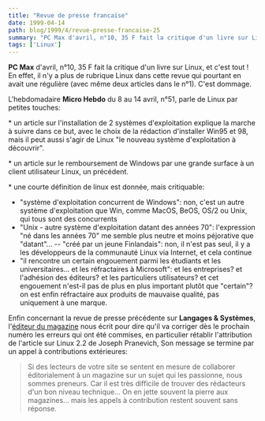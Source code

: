 ```yaml
---
title: "Revue de presse francaise"
date: 1999-04-14
path: blog/1999/4/revue-presse-francaise-25
summary: "PC Max d'avril, n°10, 35 F fait la critique d'un livre sur Linux, et c'est tout."
tags: ['Linux']
---
```


<P><B>PC Max</B> d'avril, n°10, 35 F fait la critique d'un livre sur Linux, et
c'est tout ! En effet, il n'y a plus de rubrique Linux dans cette revue
qui pourtant en avait une régulière (avec même deux articles dans le
n°1). C'est dommage.</P>

<P>L'hebdomadaire <B>Micro Hebdo</B> du 8 au 14 avril, n°51, parle de Linux
par petites touches:</P>

<P>* un article sur l'installation de 2 systèmes d'exploitation explique la
marche à suivre dans ce but, avec le choix de la rédaction d'installer
Win95 et 98, mais il peut aussi s'agir de Linux "le nouveau système
d'exploitation à découvrir".</P>

<P>* un article sur le remboursement de Windows par une grande surface à un
client utilisateur Linux, un précédent.</P>

<P>* une courte définition de linux est donnée, mais critiquable:</P>

<UL>

<LI>"système d'exploitation concurrent de Windows": non, c'est un autre
système d'exploitation que Win, comme MacOS, BeOS, OS/2 ou Unix, qui
tous sont des concurrents
<LI>"Unix - autre système d'exploitation datant des années 70":
l'expression "né dans les années 70" me semble plus neutre et moins
péjorative que "datant"...
-- "créé par un jeune Finlandais": non, il n'est pas seul, il y a les
développeurs de la communauté Linux via Internet, et cela continue
<LI>"il rencontre un certain engouement parmi les étudiants et les
universitaires... et les réfractaires à Microsoft": et les entreprises?
et l'adhésion des éditeurs? et les particuliers utilisateurs? et cet
engouement n'est-il pas de plus en plus important plutôt que "certain"?
on est enfin réfractaire aux produits de mauvaise qualité, pas
uniquement à une marque.
</UL>

<P>Enfin concernant la revue de presse précédente sur <B>Langages
&amp; Systèmes</B>, l'<A HREF="mailto:cetkovic@infopc.fr">éditeur du
magazine</A> nous écrit pour dire qu'il va corriger dès le prochain numéro
les erreurs qui ont été commises, en particulier rétablir l'attribution
de l'article sur Linux 2.2 de Joseph Pranevich, Son message se termine
par un appel à contributions extérieures:</P>

<P><BLOCKQUOTE>Si des lecteurs de votre site se sentent en mesure
de collaborer éditorialement à un magazine sur un sujet qui les
passionne, nous sommes preneurs. Car il est très difficile de trouver des
rédacteurs d'un bon niveau technique... On en jette souvent la pierre aux
magazines... mais les appels à contribution restent souvent sans réponse.
</BLOCKQUOTE></P>


